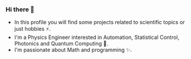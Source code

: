 ### Hi there 👋

- In this profile you will find some projects related to scientific topics or just hobbies ⚡. 
- I'm a Physics Engineer interested in Automation, Statistical Control, Photonics and Quantum Computing 🔭. 
- I'm passionate about Math and programming ✨. 

<!--
**ez77/ez77** is a ✨ _special_ ✨ repository because its `README.md` (this file) appears on your GitHub profile.

Here are some ideas to get you started:

- 🔭 I’m currently working on ...
- 🌱 I’m currently learning ...
- 👯 I’m looking to collaborate on ...
- 🤔 I’m looking for help with ...
- 💬 Ask me about ...
- 📫 How to reach me: ...
- 😄 Pronouns: ...
- ⚡ Fun fact: ...
-->
